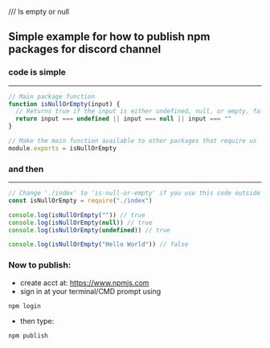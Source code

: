 /// Is empty or null 

## Simple example for how to publish npm packages for discord channel

### code is simple
---

```javascript
// Main package function
function isNullOrEmpty(input) {
  // Returns true if the input is either undefined, null, or empty, false otherwise
  return input === undefined || input === null || input === ""
}

// Make the main function available to other packages that require us
module.exports = isNullOrEmpty
```
### and then
---
```javascript
// Change './index' to 'is-null-or-empty' if you use this code outside of this package
const isNullOrEmpty = require("./index")

console.log(isNullOrEmpty("")) // true
console.log(isNullOrEmpty(null)) // true
console.log(isNullOrEmpty(undefined)) // true

console.log(isNullOrEmpty("Hello World")) // false
```
### Now to publish:

- create acct at: https://www.npmjs.com
- sign in at your terminal/CMD prompt using
```terminal  
npm login
```
- then type: 
```
npm publish
```
